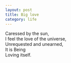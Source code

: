 ```yaml
---
layout: post
title: Big love
category: life
---
```


Caressed by the sun,  
I feel the love of the universe,  
Unrequested and unearned,  
It is Being  
Loving itself.
